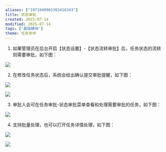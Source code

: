 ```yaml
---
aliases: ["1971040965303416343"]
title: 状态审批
created: 2025-07-14
modified: 2025-07-14
tags: ['基础模块']
theme: 任务协作
---
```


1. 如果管理员在后台开启【状态设置】-【状态流转审批】后，任务状态的流转则需要审批，如下图：

![](1e687805b25e8889ee9e43d5633b9144.jpg)

2. 在修改任务状态后，系统会给出确认提交审批提醒，如下图：

![](eeab908e6893422e4bacd0f170181cf2.jpg)

![](d182f103434b838c78e6888ba8e8e6ac.jpg)

3. 审批人会可在任务审批-状态审批菜单查看和处理需要审批的任务，如下图：

![](1544aa209d8f519d959b5e8fb6ea7137.jpg)

4. 支持批量处理，也可以打开任务详情处理，如下图：

![](07f027aed16f6985f6ba0b91c778acb6.jpg)

![](c7d8081a19f797e28ab629e4bf7c7319.jpg)